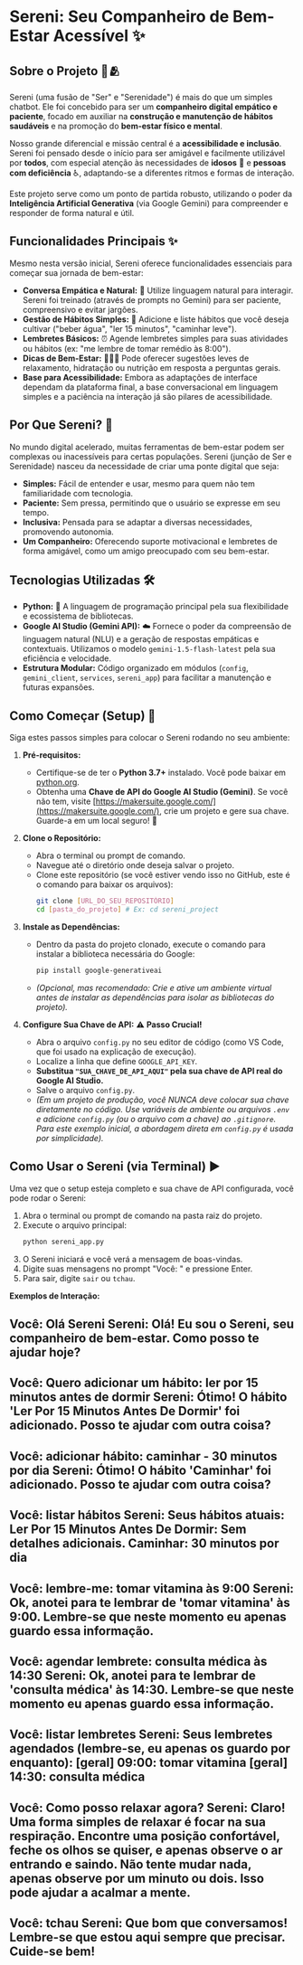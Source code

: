 # Sereni: Seu Companheiro de Bem-Estar Acessível ✨


## Sobre o Projeto 💖🫂

Sereni (uma fusão de "Ser" e "Serenidade") é mais do que um simples chatbot. Ele foi concebido para ser um **companheiro digital empático e paciente**, focado em auxiliar na **construção e manutenção de hábitos saudáveis** e na promoção do **bem-estar físico e mental**.

Nosso grande diferencial e missão central é a **acessibilidade e inclusão**. Sereni foi pensado desde o início para ser amigável e facilmente utilizável por **todos**, com especial atenção às necessidades de **idosos** 👵 e **pessoas com deficiência** ♿, adaptando-se a diferentes ritmos e formas de interação.

Este projeto serve como um ponto de partida robusto, utilizando o poder da **Inteligência Artificial Generativa** (via Google Gemini) para compreender e responder de forma natural e útil.

## Funcionalidades Principais ✨

Mesmo nesta versão inicial, Sereni oferece funcionalidades essenciais para começar sua jornada de bem-estar:

* **Conversa Empática e Natural:** 💬 Utilize linguagem natural para interagir. Sereni foi treinado (através de prompts no Gemini) para ser paciente, compreensivo e evitar jargões.
* **Gestão de Hábitos Simples:** 🎯 Adicione e liste hábitos que você deseja cultivar ("beber água", "ler 15 minutos", "caminhar leve").
* **Lembretes Básicos:** ⏰ Agende lembretes simples para suas atividades ou hábitos (ex: "me lembre de tomar remédio às 8:00").
* **Dicas de Bem-Estar:** 🧘‍♀️🍎 Pode oferecer sugestões leves de relaxamento, hidratação ou nutrição em resposta a perguntas gerais.
* **Base para Acessibilidade:** Embora as adaptações de interface dependam da plataforma final, a base conversacional em linguagem simples e a paciência na interação já são pilares de acessibilidade.

## Por Que Sereni? 🤔

No mundo digital acelerado, muitas ferramentas de bem-estar podem ser complexas ou inacessíveis para certas populações. Sereni (junção de Ser e Serenidade) nasceu da necessidade de criar uma ponte digital que seja:

* **Simples:** Fácil de entender e usar, mesmo para quem não tem familiaridade com tecnologia.
* **Paciente:** Sem pressa, permitindo que o usuário se expresse em seu tempo.
* **Inclusiva:** Pensada para se adaptar a diversas necessidades, promovendo autonomia.
* **Um Companheiro:** Oferecendo suporte motivacional e lembretes de forma amigável, como um amigo preocupado com seu bem-estar.

## Tecnologias Utilizadas 🛠️

* **Python:** 🐍 A linguagem de programação principal pela sua flexibilidade e ecossistema de bibliotecas.
* **Google AI Studio (Gemini API):** ☁️ Fornece o poder da compreensão de linguagem natural (NLU) e a geração de respostas empáticas e contextuais. Utilizamos o modelo `gemini-1.5-flash-latest` pela sua eficiência e velocidade.
* **Estrutura Modular:** Código organizado em módulos (`config`, `gemini_client`, `services`, `sereni_app`) para facilitar a manutenção e futuras expansões.

## Como Começar (Setup) 🚀

Siga estes passos simples para colocar o Sereni rodando no seu ambiente:

1.  **Pré-requisitos:**
    * Certifique-se de ter o **Python 3.7+** instalado. Você pode baixar em [python.org](https://www.python.org/downloads/).
    * Obtenha uma **Chave de API do Google AI Studio (Gemini)**. Se você não tem, visite [https://makersuite.google.com/](https://makersuite.google.com/), crie um projeto e gere sua chave. Guarde-a em um local seguro! 🔑

2.  **Clone o Repositório:**
    * Abra o terminal ou prompt de comando.
    * Navegue até o diretório onde deseja salvar o projeto.
    * Clone este repositório (se você estiver vendo isso no GitHub, este é o comando para baixar os arquivos):
        ```bash
        git clone [URL_DO_SEU_REPOSITÓRIO]
        cd [pasta_do_projeto] # Ex: cd sereni_project
        ```

3.  **Instale as Dependências:**
    * Dentro da pasta do projeto clonado, execute o comando para instalar a biblioteca necessária do Google:
        ```bash
        pip install google-generativeai
        ```
    * *(Opcional, mas recomendado: Crie e ative um ambiente virtual antes de instalar as dependências para isolar as bibliotecas do projeto).*

4.  **Configure Sua Chave de API:** ⚠️ **Passo Crucial!**
    * Abra o arquivo `config.py` no seu editor de código (como VS Code, que foi usado na explicação de execução).
    * Localize a linha que define `GOOGLE_API_KEY`.
    * **Substitua `"SUA_CHAVE_DE_API_AQUI"` pela sua chave de API real do Google AI Studio.**
    * Salve o arquivo `config.py`.
    * *(Em um projeto de produção, você NUNCA deve colocar sua chave diretamente no código. Use variáveis de ambiente ou arquivos `.env` e adicione `config.py` (ou o arquivo com a chave) ao `.gitignore`. Para este exemplo inicial, a abordagem direta em `config.py` é usada por simplicidade).*

## Como Usar o Sereni (via Terminal) ▶️

Uma vez que o setup esteja completo e sua chave de API configurada, você pode rodar o Sereni:

1.  Abra o terminal ou prompt de comando na pasta raiz do projeto.
2.  Execute o arquivo principal:
    ```bash
    python sereni_app.py
    ```
3.  O Sereni iniciará e você verá a mensagem de boas-vindas.
4.  Digite suas mensagens no prompt "Você: " e pressione Enter.
5.  Para sair, digite `sair` ou `tchau`.

**Exemplos de Interação:**

   Você: Olá Sereni
   Sereni: Olá! Eu sou o Sereni, seu companheiro de bem-estar. Como posso te ajudar hoje?
   ------------------------------
   Você: Quero adicionar um hábito: ler por 15 minutos antes de dormir
   Sereni: Ótimo! O hábito 'Ler Por 15 Minutos Antes De Dormir' foi adicionado. Posso te ajudar com outra coisa?
   ------------------------------
   Você: adicionar hábito: caminhar - 30 minutos por dia
   Sereni: Ótimo! O hábito 'Caminhar' foi adicionado. Posso te ajudar com outra coisa?
   ------------------------------
   Você: listar hábitos
   Sereni: Seus hábitos atuais:
      Ler Por 15 Minutos Antes De Dormir: Sem detalhes adicionais.
      Caminhar: 30 minutos por dia
   ------------------------------
   Você: lembre-me: tomar vitamina às 9:00
   Sereni: Ok, anotei para te lembrar de 'tomar vitamina' às 9:00. Lembre-se que neste momento eu apenas guardo essa informação.
   ------------------------------
   Você: agendar lembrete: consulta médica às 14:30
   Sereni: Ok, anotei para te lembrar de 'consulta médica' às 14:30. Lembre-se que neste momento eu apenas guardo essa informação.
   ------------------------------
   Você: listar lembretes
   Sereni: Seus lembretes agendados (lembre-se, eu apenas os guardo por enquanto):
      [geral] 09:00: tomar vitamina
      [geral] 14:30: consulta médica
   ------------------------------
   Você: Como posso relaxar agora?
   Sereni: Claro! Uma forma simples de relaxar é focar na sua respiração. Encontre uma posição confortável, feche os olhos se quiser, e apenas observe o ar entrando e saindo. Não tente mudar nada, apenas observe por um minuto ou dois. Isso pode ajudar a acalmar a mente.
   ------------------------------
   Você: tchau
   Sereni: Que bom que conversamos! Lembre-se que estou aqui sempre que precisar. Cuide-se bem!
   ------------------------------
